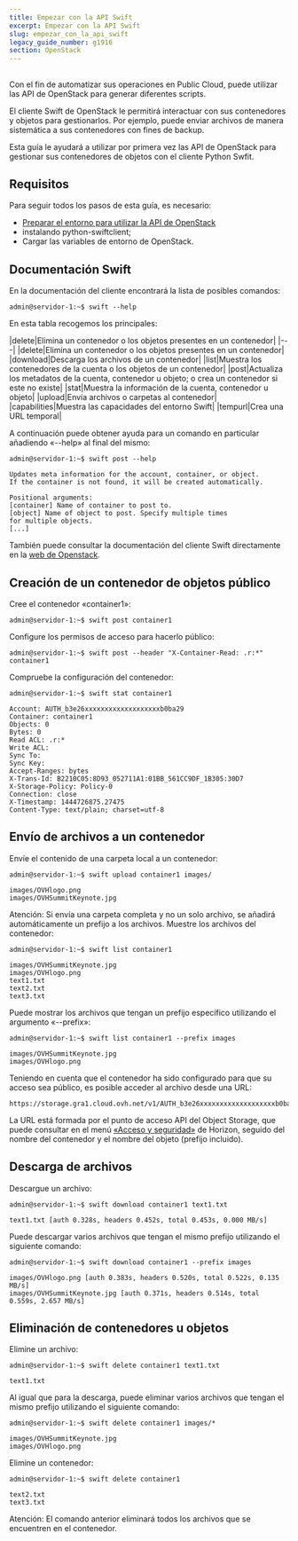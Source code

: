 ```yaml
---
title: Empezar con la API Swift
excerpt: Empezar con la API Swift
slug: empezar_con_la_api_swift
legacy_guide_number: g1916
section: OpenStack
---
```



## 
Con el fin de automatizar sus operaciones en Public Cloud, puede utilizar las API de OpenStack para generar diferentes scripts.

El cliente Swift de OpenStack le permitirá interactuar con sus contenedores y objetos para gestionarlos. Por ejemplo, puede enviar archivos de manera sistemática a sus contenedores con fines de backup.

Esta guía le ayudará a utilizar por primera vez las API de OpenStack para gestionar sus contenedores de objetos con el cliente Python Swfit.


## Requisitos
Para seguir todos los pasos de esta guía, es necesario:


- [Preparar el entorno para utilizar la API de OpenStack](https://docs.ovh.com/es/public-cloud/preparar_el_entorno_para_utilizar_la_api_de_openstack/)
- instalando python-swiftclient;
- Cargar las variables de entorno de OpenStack.




## Documentación Swift
En la documentación del cliente encontrará la lista de posibles comandos:


```
admin@servidor-1:~$ swift --help
```


En esta tabla recogemos los principales:

|delete|Elimina un contenedor o los objetos presentes en un contenedor|
|---|
|delete|Elimina un contenedor o los objetos presentes en un contenedor|
|download|Descarga los archivos de un contenedor|
|list|Muestra los contenedores de la cuenta o los objetos de un contenedor|
|post|Actualiza los metadatos de la cuenta, contenedor u objeto; o crea un contenedor si este no existe|
|stat|Muestra la información de la cuenta, contenedor u objeto|
|upload|Envía archivos o carpetas al contenedor|
|capabilities|Muestra las capacidades del entorno Swift|
|tempurl|Crea una URL temporal|


A continuación puede obtener ayuda para un comando en particular añadiendo «--help» al final del mismo:


```
admin@servidor-1:~$ swift post --help

Updates meta information for the account, container, or object.
If the container is not found, it will be created automatically.

Positional arguments:
[container] Name of container to post to.
[object] Name of object to post. Specify multiple times
for multiple objects.
[...]
```


También puede consultar la documentación del cliente Swift directamente en la [web de Openstack](http://docs.openstack.org/cli-reference/content/swiftclient_commands.html).


## Creación de un contenedor de objetos público
Cree el contenedor «container1»:


```
admin@servidor-1:~$ swift post container1
```


Configure los permisos de acceso para hacerlo público:


```
admin@servidor-1:~$ swift post --header "X-Container-Read: .r:*" container1
```


Compruebe la configuración del contenedor:


```
admin@servidor-1:~$ swift stat container1

Account: AUTH_b3e26xxxxxxxxxxxxxxxxxxxb0ba29
Container: container1
Objects: 0
Bytes: 0
Read ACL: .r:*
Write ACL:
Sync To:
Sync Key:
Accept-Ranges: bytes
X-Trans-Id: B2210C05:8D93_052711A1:01BB_561CC9DF_1B305:30D7
X-Storage-Policy: Policy-0
Connection: close
X-Timestamp: 1444726875.27475
Content-Type: text/plain; charset=utf-8
```




## Envío de archivos a un contenedor
Envíe el contenido de una carpeta local a un contenedor:


```
admin@servidor-1:~$ swift upload container1 images/

images/OVHlogo.png
images/OVHSummitKeynote.jpg
```


Atención: Si envía una carpeta completa y no un solo archivo, se añadirá automáticamente un prefijo a los archivos.
Muestre los archivos del contenedor:


```
admin@servidor-1:~$ swift list container1

images/OVHSummitKeynote.jpg
images/OVHlogo.png
text1.txt
text2.txt
text3.txt
```


Puede mostrar los archivos que tengan un prefijo específico utilizando el argumento «--prefix»:


```
admin@servidor-1:~$ swift list container1 --prefix images

images/OVHSummitKeynote.jpg
images/OVHlogo.png
```


Teniendo en cuenta que el contenedor ha sido configurado para que su acceso sea público, es posible acceder al archivo desde una URL:


```
https://storage.gra1.cloud.ovh.net/v1/AUTH_b3e26xxxxxxxxxxxxxxxxxxxb0ba29/container1/images/OVHlogo.png
```


La URL está formada por el punto de acceso API del Object Storage, que puede consultar en el menú [«Acceso y seguridad»](https://docs.ovh.com/es/public-cloud/acceso_y_seguridad_en_horizon/) de Horizon, seguido del nombre del contenedor y el nombre del objeto (prefijo incluido).


## Descarga de archivos
Descargue un archivo:


```
admin@servidor-1:~$ swift download container1 text1.txt

text1.txt [auth 0.328s, headers 0.452s, total 0.453s, 0.000 MB/s]
```


Puede descargar varios archivos que tengan el mismo prefijo utilizando el siguiente comando:


```
admin@servidor-1:~$ swift download container1 --prefix images

images/OVHlogo.png [auth 0.383s, headers 0.520s, total 0.522s, 0.135 MB/s]
images/OVHSummitKeynote.jpg [auth 0.371s, headers 0.514s, total 0.559s, 2.657 MB/s]
```




## Eliminación de contenedores u objetos
Elimine un archivo:


```
admin@servidor-1:~$ swift delete container1 text1.txt

text1.txt
```


Al igual que para la descarga, puede eliminar varios archivos que tengan el mismo prefijo utilizando el siguiente comando:


```
admin@servidor-1:~$ swift delete container1 images/*

images/OVHSummitKeynote.jpg
images/OVHlogo.png
```


Elimine un contenedor:


```
admin@servidor-1:~$ swift delete container1

text2.txt
text3.txt
```


Atención: El comando anterior eliminará todos los archivos que se encuentren en el contenedor.